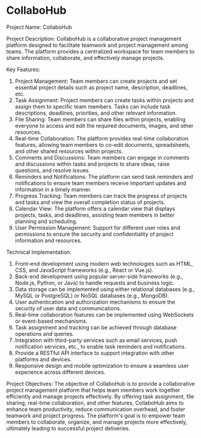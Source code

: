 # CollaboHub

Project Name: CollaboHub

Project Description:
CollaboHub is a collaborative project management platform designed to facilitate teamwork and project management among teams. The platform provides a centralized workspace for team members to share information, collaborate, and effectively manage projects.

Key Features:
1. Project Management: Team members can create projects and set essential project details such as project name, description, deadlines, etc.
2. Task Assignment: Project members can create tasks within projects and assign them to specific team members. Tasks can include task descriptions, deadlines, priorities, and other relevant information.
3. File Sharing: Team members can share files within projects, enabling everyone to access and edit the required documents, images, and other resources.
4. Real-time Collaboration: The platform provides real-time collaboration features, allowing team members to co-edit documents, spreadsheets, and other shared resources within projects.
5. Comments and Discussions: Team members can engage in comments and discussions within tasks and projects to share ideas, raise questions, and resolve issues.
6. Reminders and Notifications: The platform can send task reminders and notifications to ensure team members receive important updates and information in a timely manner.
7. Progress Tracking: Team members can track the progress of projects and tasks and view the overall completion status of projects.
8. Calendar View: The platform offers a calendar view that displays projects, tasks, and deadlines, assisting team members in better planning and scheduling.
9. User Permission Management: Support for different user roles and permissions to ensure the security and confidentiality of project information and resources.

Technical Implementation:
1. Front-end development using modern web technologies such as HTML, CSS, and JavaScript frameworks (e.g., React or Vue.js).
2. Back-end development using popular server-side frameworks (e.g., Node.js, Python, or Java) to handle requests and business logic.
3. Data storage can be implemented using either relational databases (e.g., MySQL or PostgreSQL) or NoSQL databases (e.g., MongoDB).
4. User authentication and authorization mechanisms to ensure the security of user data and communications.
5. Real-time collaboration features can be implemented using WebSockets or event-based mechanisms.
6. Task assignment and tracking can be achieved through database operations and queries.
7. Integration with third-party services such as email services, push notification services, etc., to enable task reminders and notifications.
8. Provide a RESTful API interface to support integration with other platforms and devices.
9. Responsive design and mobile optimization to ensure a seamless user experience across different devices.

Project Objectives:
The objective of CollaboHub is to provide a collaborative project management platform that helps team members work together efficiently and manage projects effectively. By offering task assignment, file sharing, real-time collaboration, and other features, CollaboHub aims to enhance team productivity, reduce communication overhead, and foster teamwork and project progress. The platform's goal is to empower team members to collaborate, organize, and manage projects more effectively, ultimately leading to successful project deliveries.
